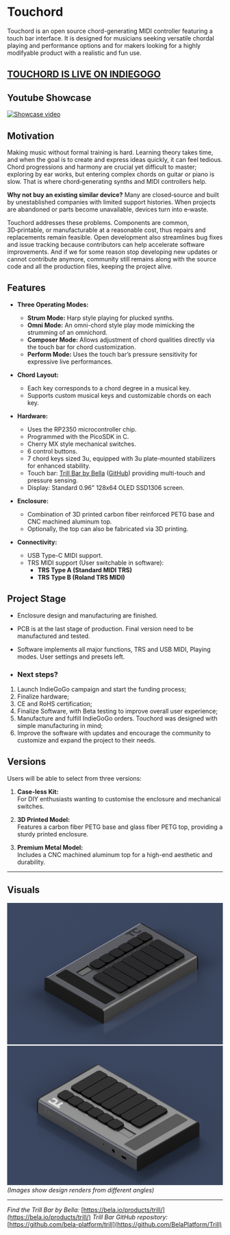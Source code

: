 # Touchord

Touchord is an open source chord-generating MIDI controller featuring a touch bar interface. It is designed for musicians seeking versatile chordal playing and performance options and for makers looking for a highly modifyable product with a realistic and fun use.

## [TOUCHORD IS LIVE ON INDIEGOGO](https://www.indiegogo.com/en/projects/mbdaugdara/touchord-chord-generating-midi-controller)

## Youtube Showcase
[![Showcase video](https://img.youtube.com/vi/dFS27xT5Rgg/0.jpg)](https://www.youtube.com/watch?v=dFS27xT5Rgg)

## Motivation

Making music without formal training is hard. Learning theory takes time, and when the goal is to create and express ideas quickly, it can feel tedious. Chord progressions and harmony are crucial yet difficult to master; exploring by ear works, but entering complex chords on guitar or piano is slow. That is where chord‑generating synths and MIDI controllers help.

**Why not buy an existing similar device?** Many are closed‑source and built by unestablished companies with limited support histories. When projects are abandoned or parts become unavailable, devices turn into e‑waste.

Touchord addresses these problems. Components are common, 3D‑printable, or manufacturable at a reasonable cost, thus repairs and replacements remain feasible. Open development also streamlines bug fixes and issue tracking because contributors can help accelerate software improvements. And if we for some reason stop developing new updates or cannot contribute anymore, community still remains along with the source code and all the production files, keeping the project alive.

## Features

- **Three Operating Modes:**
  - **Strum Mode:** Harp style playing for plucked synths.
  - **Omni Mode:** An omni-chord style play mode mimicking the strumming of an omnichord.
  - **Composer Mode:** Allows adjustment of chord qualities directly via the touch bar for chord customization.
  - **Perform Mode:** Uses the touch bar’s pressure sensitivity for expressive live performances.

- **Chord Layout:**
  - Each key corresponds to a chord degree in a musical key.
  - Supports custom musical keys and customizable chords on each key.

- **Hardware:**
  - Uses the RP2350 microcontroller chip.
  - Programmed with the PicoSDK in C.
  - Cherry MX style mechanical switches.
  - 6 control buttons.
  - 7 chord keys sized 3u, equipped with 3u plate-mounted stabilizers for enhanced stability.
  - Touch bar: [Trill Bar by Bella](https://bela.io/products/trill/) ([GitHub](https://github.com/BelaPlatform/Trill)) providing multi-touch and pressure sensing.
  - Display: Standard 0.96" 128x64 OLED SSD1306 screen.

- **Enclosure:**
  - Combination of 3D printed carbon fiber reinforced PETG base and CNC machined aluminum top.
  - Optionally, the top can also be fabricated via 3D printing.

- **Connectivity:**
  - USB Type-C MIDI support.
  - TRS MIDI support (User switchable in software):
    - **TRS Type A (Standard MIDI TRS)**
    - **TRS Type B (Roland TRS MIDI)**

## Project Stage

- Enclosure design and manufacturing are finished.
- PCB is at the last stage of production. Final version need to be manufactured and tested.
- Software implements all major functions, TRS and USB MIDI, Playing modes. User settings and presets left.

- ### Next steps?

1. Launch IndieGoGo campaign and start the funding process;
2. Finalize hardware;
3. CE and RoHS certification;
4. Finalize Software, with Beta testing to improve overall user experience;
5. Manufacture and fulfill IndieGoGo orders. Touchord was designed with simple manufacturing in mind;
6. Improve the software with updates and encourage the community to customize and expand the project to their needs.

## Versions

Users will be able to select from three versions:

1. **Case-less Kit:**  
   For DIY enthusiasts wanting to customise the enclosure and mechanical switches.

2. **3D Printed Model:**  
   Features a carbon fiber PETG base and glass fiber PETG top, providing a sturdy printed enclosure.

3. **Premium Metal Model:**  
   Includes a CNC machined aluminum top for a high-end aesthetic and durability.


---

## Visuals

![Render Side View](./img/TC%20Render%202.png)  
![Render Front View](./img/TC%20Render%201.png)  
*(Images show design renders from different angles)*

---

*Find the Trill Bar by Bella:* [https://bela.io/products/trill/](https://bela.io/products/trill/) 
*Trill Bar GitHub repository:* [https://github.com/bela-platform/trill](https://github.com/BelaPlatform/Trill)  
